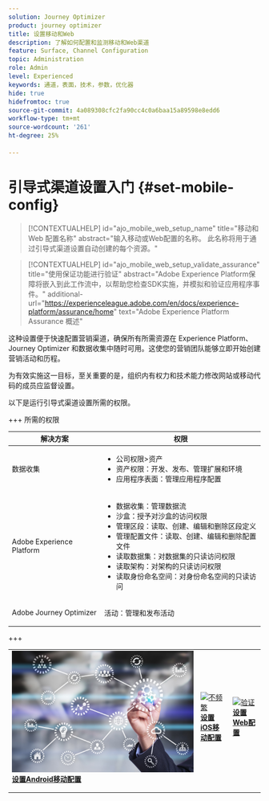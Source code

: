```yaml
---
solution: Journey Optimizer
product: journey optimizer
title: 设置移动和Web
description: 了解如何配置和监测移动和Web渠道
feature: Surface, Channel Configuration
topic: Administration
role: Admin
level: Experienced
keywords: 通道，表面，技术，参数，优化器
hide: true
hidefromtoc: true
source-git-commit: 4a089308cfc2fa90cc4c0a6baa15a89598e8edd6
workflow-type: tm+mt
source-wordcount: '261'
ht-degree: 25%

---
```


# 引导式渠道设置入门 {#set-mobile-config}

>[!CONTEXTUALHELP]
>id="ajo_mobile_web_setup_name"
>title="移动和 Web 配置名称"
>abstract="输入移动或Web配置的名称。 此名称将用于通过引导式渠道设置自动创建的每个资源。"

>[!CONTEXTUALHELP]
>id="ajo_mobile_web_setup_validate_assurance"
>title="使用保证功能进行验证"
>abstract="Adobe Experience Platform保障将嵌入到此工作流中，以帮助您检查SDK实施，并模拟和验证应用程序事件。"
>additional-url="https://experienceleague.adobe.com/en/docs/experience-platform/assurance/home" text="Adobe Experience Platform Assurance 概述"


这种设置便于快速配置营销渠道，确保所有所需资源在 Experience Platform、Journey Optimizer 和数据收集中随时可用。这使您的营销团队能够立即开始创建营销活动和历程。

为有效实施这一目标，至关重要的是，组织内有权力和技术能力修改网站或移动代码的成员应监督设置。

以下是运行引导式渠道设置所需的权限。

+++ 所需的权限

<table>
  <thead>
    <tr>
      <th><strong>解决方案</strong></th>
      <th><strong>权限</strong></th>
    </tr>
  </thead>
  <tbody>
    <tr>
      <td>
        <p>数据收集</p>
      </td>
      <td>
        <ul>
          <li>公司权限&gt;资产</li>
          <li>资产权限：开发、发布、管理扩展和环境</li>
          <li>应用程序表面：管理应用程序配置</li>
        </ul>
      </td>
    </tr>
    <tr>
      <td>
        <p>Adobe Experience Platform</p>
      </td>
      <td>
        <ul>
          <li>数据收集：管理数据流</li>
          <li>沙盒：授予对沙盒的访问权限</li>
          <li>管理区段：读取、创建、编辑和删除区段定义</li>
          <li>管理配置文件：读取、创建、编辑和删除配置文件</li>
          <li>读取数据集：对数据集的只读访问权限</li>
          <li>读取架构：对架构的只读访问权限</li>
          <li>读取身份命名空间：对身份命名空间的只读访问</li>
        </ul>
      </td>
    </tr>
    <tr>
      <td>
        <p>Adobe Journey Optimizer</p>
      </td>
      <td>
        <p>活动：管理和发布活动</p>
      </td>
    </tr>
  </tbody>
</table>
+++

<table style="table-layout:fixed"><tr style="border: 0;">
<td>
<a href="set-mobile-android.md">
<img alt="潜在客户" src="assets/do-not-localize/config-android.jpeg">
</a>
<div><a href="set-mobile-android.md"><strong>设置Android移动配置</strong>
</div>
<p>
</td>
<td>
<a href="set-mobile-ios.md">
<img alt="不频繁" src="assets/do-not-localize/config-ios.jpeg">
</a>
<div>
<a href="set-mobile-ios.md"><strong>设置iOS移动配置</strong></a>
</div>
<p></td>
<td>
<a href="set-mobile-web.md">
<img alt="验证" src="assets/do-not-localize/config-web.jpeg">
</a>
<div>
<a href="set-mobile-web.md"><strong>设置Web配置</strong></a>
</div>
<p>
</td>
</tr></table>
